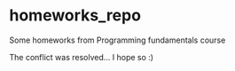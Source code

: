 # homeworks_repo
Some homeworks from Programming fundamentals course

The conflict was resolved... I hope so :)